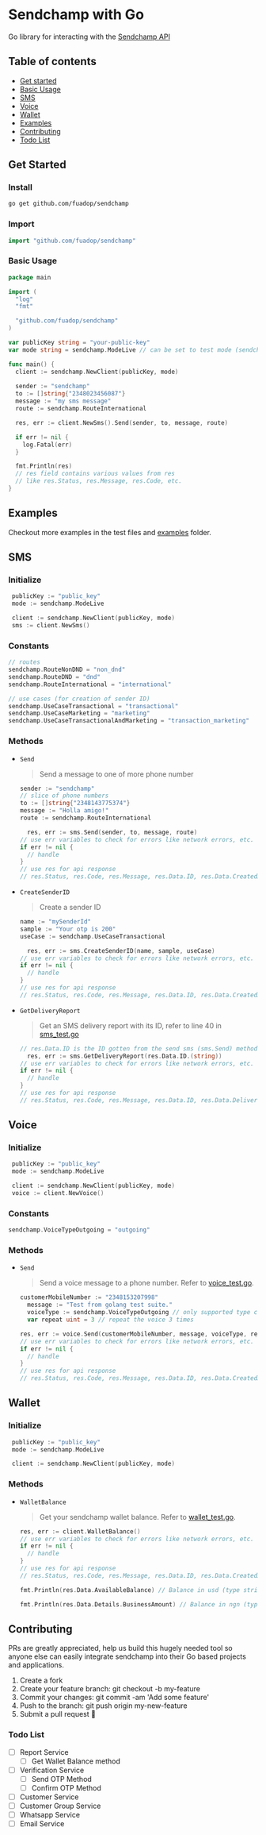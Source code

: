 # Sendchamp with Go
Go library for interacting with the [Sendchamp API](https://sendchamp.com)

## Table of contents
- [Get started](#get-started)
- [Basic Usage](#basic-usage)
- [SMS](#sms)
- [Voice](#voice)
- [Wallet](#wallet)
- [Examples](#examples)
- [Contributing](#contributing)
- [Todo List](#todo-list)

## Get Started

### Install 
```bash
go get github.com/fuadop/sendchamp
```

### Import 
```go
import "github.com/fuadop/sendchamp"
```

### Basic Usage
```go
package main

import (
  "log"
  "fmt"

  "github.com/fuadop/sendchamp"
)

var publicKey string = "your-public-key"
var mode string = sendchamp.ModeLive // can be set to test mode (sendchamp.ModeTest) too

func main() {
  client := sendchamp.NewClient(publicKey, mode)
  
  sender := "sendchamp"
  to := []string{"2348023456087"}
  message := "my sms message"
  route := sendchamp.RouteInternational

  res, err := client.NewSms().Send(sender, to, message, route)

  if err != nil {
    log.Fatal(err)
  }

  fmt.Println(res)
  // res field contains various values from res
  // like res.Status, res.Message, res.Code, etc.
}
```

## Examples
Checkout more examples in the test files and [examples](/examples) folder.

## SMS
### Initialize
```go
 publicKey := "public_key"
 mode := sendchamp.ModeLive

 client := sendchamp.NewClient(publicKey, mode)
 sms := client.NewSms()
```

### Constants
```go
// routes
sendchamp.RouteNonDND = "non_dnd"
sendchamp.RouteDND = "dnd"
sendchamp.RouteInternational = "international"

// use cases (for creation of sender ID)
sendchamp.UseCaseTransactional = "transactional"
sendchamp.UseCaseMarketing = "marketing"
sendchamp.UseCaseTransactionalAndMarketing = "transaction_marketing"

```

### Methods
- `Send`
  > Send a message to one of more phone number
  ```go
  sender := "sendchamp" 
  // slice of phone numbers
  to := []string{"2348143775374"}
  message := "Holla amigo!"
  route := sendchamp.RouteInternational

	res, err := sms.Send(sender, to, message, route)
  // use err variables to check for errors like network errors, etc.
  if err != nil {
    // handle
  }
  // use res for api response
  // res.Status, res.Code, res.Message, res.Data.ID, res.Data.CreatedAt, etc.
  ```
- `CreateSenderID`
  > Create a sender ID
  ```go
  name := "mySenderId"
  sample := "Your otp is 200"
  useCase := sendchamp.UseCaseTransactional

	res, err := sms.CreateSenderID(name, sample, useCase)
  // use err variables to check for errors like network errors, etc.
  if err != nil {
    // handle
  }
  // use res for api response
  // res.Status, res.Code, res.Message, res.Data.ID, res.Data.CreatedAt, etc.
  ```
- `GetDeliveryReport`
  > Get an SMS delivery report with its ID, refer to line 40 in [sms_test.go](sms_test.go)
  ```go
  // res.Data.ID is the ID gotten from the send sms (sms.Send) method.
	res, err := sms.GetDeliveryReport(res.Data.ID.(string))
  // use err variables to check for errors like network errors, etc.
  if err != nil {
    // handle
  }
  // use res for api response
  // res.Status, res.Code, res.Message, res.Data.ID, res.Data.DeliveredAt, etc.
  ```

## Voice
### Initialize
```go
 publicKey := "public_key"
 mode := sendchamp.ModeLive

 client := sendchamp.NewClient(publicKey, mode)
 voice := client.NewVoice()
```

### Constants
```go
sendchamp.VoiceTypeOutgoing = "outgoing"
```

### Methods

- `Send`
  > Send a voice message to a phone number. Refer to [voice_test.go](voice_test.go).
  ```go
  customerMobileNumber := "2348153207998"
	message := "Test from golang test suite."
	voiceType := sendchamp.VoiceTypeOutgoing // only supported type currently
	var repeat uint = 3 // repeat the voice 3 times

  res, err := voice.Send(customerMobileNumber, message, voiceType, repeat)
  // use err variables to check for errors like network errors, etc.
  if err != nil {
    // handle
  }
  // use res for api response
  // res.Status, res.Code, res.Message, res.Data.ID, res.Data.CreatedAt, etc.  
  ```

## Wallet
### Initialize
```go
 publicKey := "public_key"
 mode := sendchamp.ModeLive

 client := sendchamp.NewClient(publicKey, mode)
```

### Methods

- `WalletBalance`
  > Get your sendchamp wallet balance. Refer to [wallet_test.go](wallet_test.go).
  ```go
  res, err := client.WalletBalance()
  // use err variables to check for errors like network errors, etc.
  if err != nil {
    // handle
  }
  // use res for api response
  // res.Status, res.Code, res.Message, res.Data.ID, res.Data.CreatedAt, etc.  

  fmt.Println(res.Data.AvailableBalance) // Balance in usd (type string)

  fmt.Println(res.Data.Details.BusinessAmount) // Balance in ngn (type float64)
  ```

## Contributing
PRs are greatly appreciated, help us build this hugely needed tool so anyone else can easily integrate sendchamp into their Go based projects and applications.
<br/>
1. Create a fork
2. Create your feature branch: git checkout -b my-feature
3. Commit your changes: git commit -am 'Add some feature'
4. Push to the branch: git push origin my-new-feature
5. Submit a pull request 🚀

### Todo List
* [ ] Report Service
  * [ ] Get Wallet Balance method
* [ ] Verification Service
  * [ ] Send OTP Method
  * [ ] Confirm OTP Method
* [ ] Customer Service
* [ ] Customer Group Service
* [ ] Whatsapp Service
* [ ] Email Service
